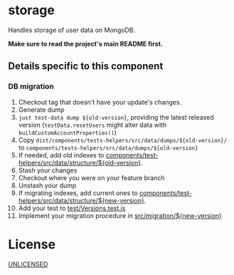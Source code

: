 # storage

Handles storage of user data on MongoDB.

**Make sure to read the project's main README first.**


## Details specific to this component

### DB migration

1. Checkout tag that doesn't have your update's changes.
2. Generate dump
  1. `just test-data dump ${old-version}`, providing the latest released version (`testData.resetUsers` might alter data with `buildCustomAccountProperties()`)
  2. Copy `dist/components/tests-helpers/src/data/dumps/${old-version}/` to `components/tests-helpers/src/data/dumps/${old-version}`
  3. If needed, add old indexes to [components/test-helpers/src/data/structure/${old-version}](../test-helpers/src/structure/).
  4. Stash your changes
  5. Checkout where you were on your feature branch
  6. Unstash your dump
2. If migrating indexes, add current ones to [components/test-helpers/src/data/structure/${new-version}](../test-helpers/src/structure/).
3. Add your test to [test/Versions.test.js](test/Versions.test.js)
4. Implement your migration procedure in [src/migration/${new-version}](src/migration/)


# License

[UNLICENSED](LICENSE)
